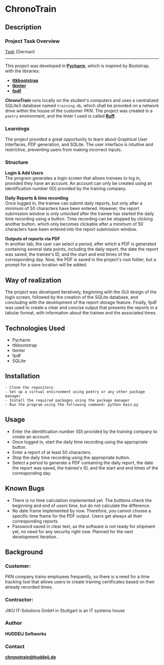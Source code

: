 # ChronoTrain

## Description

### Project Task Overview
[Task](task.md) (German)

---
This project was developed in [**Pycharm**](https://www.jetbrains.com/pycharm), which is inspired by Bootstrap, 
with the libraries:
- [**ttkbootstrap**](https://ttkbootstrap.readthedocs.io/en/latest)
- [**tkinter**](https://docs.python.org/3/library/tkinter.html)
- [**fpdf**](https://pyfpdf.github.io/fpdf2)

***ChronoTrain*** runs locally on the student's computers and uses a centralized SQLite3 database named `training.db`,
which shall be provided on a network drive within the house of the customer *PKN*.
The project was created in a `poetry` environment, and the
linter I used is called [**Ruff**](https://beta.ruff.rs/docs).

### Learnings
The project provided a great opportunity to learn about Graphical User Interfaces, PDF generation, and SQLite.
The user interface is intuitive and restrictive, preventing users from making incorrect inputs.

### Structure
**Login & Add Users**<br>
The program generates a login screen that allows trainees to log in, provided they have an account.
An account can only be created using an identification number (ID) provided by the training company.

**Daily Reports & time recording**<br>
Once logged in, the trainee can submit daily reports, but only after a minimum of 50 characters have been entered.
However, the report submission window is only unlocked after the trainee has started the daily time recording using a
button. Time recording can be stopped by clicking another button, which only becomes clickable after a minimum of
50 characters have been entered into the report submission window.

**Outputs of reports via PDF**<br>
In another tab, the user can select a period, after which a PDF is generated containing several data points,
including the daily report, the date the report was saved, the trainee's ID, and the start and end times of the
corresponding day. Now, the PDF is saved in the project's root folder, but a prompt for a save location
will be added.

## Way of realization
The project was developed iteratively, beginning with the GUI design of the login screen, followed by the creation of the SQLite database, and concluding with the development of the report storage feature. Finally, fpdf was used to create a clear and concise output that presents the reports in a tabular format, with information about the trainee and the associated times.

## Technologies Used
- Pycharm
- ttkbootstrap
- tkinter
- fpdf
- SQLite

## Installation

    - Clone the repository
    - Set up a virtual environment using poetry or any other package manager
    - Install the required packages using the package manager
    - Run the program using the following command: python main.py

## Usage

- Enter the identification number (ID) provided by the training company to create an account.
- Once logged in, start the daily time recording using the appropriate button.
- Enter a report of at least 50 characters.
- Stop the daily time recording using the appropriate button.
- Select a period to generate a PDF containing the daily report, the date the report was saved, the trainee's ID, 
and the start and end times of the corresponding day.

## Known Bugs
- There is no time calculation implemented yet. The butttons check the beginning and end of users time,
but do not calculate the difference.
- No date frame implemented by now. Therefore, you cannot choose a specific time frame for the PDF output.
Users get always all their corresponding reports.
- Password saved in clear text, as the software is not ready for shipment yet, no need for any security right now.
Planned for the next development iteration .

## Background
### Customer:
PKN company trains employees frequently, so there is a need for a time tracking tool that allows users to create training certificates based on their already recorded times.

### Contractor:
JIKU IT-Solutions GmbH in Stuttgart is an IT systems house

### Author
**HUDDEIJ Softworks** 

### Contact
[**chronotrain@huddeij.de**](mailto:chronotrain@huddeij.de)